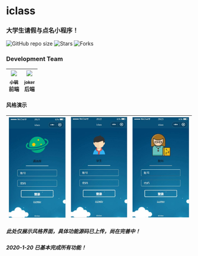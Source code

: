 # iclass
### 大学生请假与点名小程序！
![GitHub repo size](https://img.shields.io/github/repo-size/ixiaorui2018/iclass.svg?style=flat-square)
![Stars](https://img.shields.io/github/stars/ixiaorui2018/iclass.svg?style=flat-square)
![Forks](https://img.shields.io/github/forks/ixiaorui2018/iclass.svg?style=flat-square)

### 
### Development Team

| [<img src="https://github.com/ixiaorui2018.png?s=64" width="100px;"/><br /><sub><b>小锐</b></sub>](https://github.com/ixiaorui2018)<br />**前端**   | [<img src="https://github.com/joker53-1.png?s=64" width="100px;"/><br /><sub><b>joker</b></sub>](https://github.com/joker53-1)<br />**后端**<br />  |
| :---: | :---: |

#### 风格演示
| ![iclass](/Img/1.png) | ![iclass](/Img/2.png) | ![iclass](/Img/3.png) |
| :---: | :---: | :---: |

##### 此处仅展示风格界面，具体功能源码已上传，尚在完善中！
##### 2020-1-20 已基本完成所有功能！
